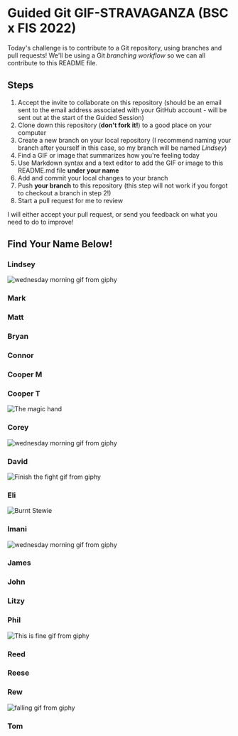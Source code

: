 # Guided Git GIF-STRAVAGANZA (BSC x FIS 2022)

Today's challenge is to contribute to a Git repository, using branches and pull requests! We'll be using a Git *branching workflow* so we can all contribute to this README file.

## Steps

1. Accept the invite to collaborate on this repository (should be an email sent to the email address associated with your GitHub account - will be sent out at the start of the Guided Session)
2. Clone down this repository (**don't fork it!**) to a good place on your computer
3. Create a new branch on your local repository (I recommend naming your branch after yourself in this case, so my branch will be named _Lindsey_)
4. Find a GIF or image that summarizes how you're feeling today
5. Use Markdown syntax and a text editor to add the GIF or image to this README.md file **under your name**
6. Add and commit your local changes to your branch
7. Push **your branch** to this repository (this step will not work if you forgot to checkout a branch in step 2!)
8. Start a pull request for me to review

I will either accept your pull request, or send you feedback on what you need to do to improve!

## Find Your Name Below!

### Lindsey

![wednesday morning gif from giphy](https://media.giphy.com/media/wdgX1eCnUd8ZzWIMi4/giphy-downsized.gif)

### Mark



### Matt



### Bryan



### Connor



### Cooper M



### Cooper T
![The magic hand](https://media.giphy.com/media/pKW2KMWBu8ZAy00lss/giphy.gif)


### Corey

![wednesday morning gif from giphy](https://media.giphy.com/media/p8Uw3hzdAE2dO/giphy.gif)

### David
![Finish the fight gif from giphy](https://media.giphy.com/media/xiEUIhXadorPr9tait/giphy-downsized.gif)


### Eli
![Burnt Stewie](https://media.giphy.com/media/3o6Zt9jaIlgVHWUZ1e/giphy.gif)


### Imani

![wednesday morning gif from giphy](https://media.giphy.com/media/xkmNi280NkrcY/giphy.gif)

### James



### John



### Litzy



### Phil

![This is fine gif from giphy](https://media.giphy.com/media/NTur7XlVDUdqM/giphy.gif)

### Reed



### Reese



### Rew

![falling gif from giphy](https://media.giphy.com/media/Dc1w8y69enroY/giphy.gif)

### Tom



